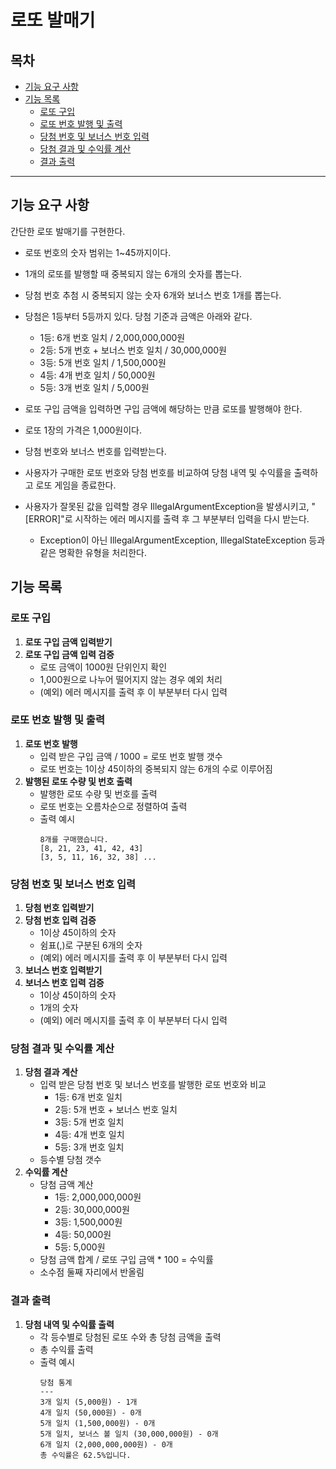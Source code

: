 # 로또 발매기

## 목차
- [기능 요구 사항](#기능-요구-사항)
- [기능 목록](#기능-목록)
    - [로또 구입](#로또-구입)
    - [로또 번호 발행 및 출력](#로또-번호-발행-및-출력)
    - [당첨 번호 및 보너스 번호 입력](#당첨-번호-및-보너스-번호-입력)
    - [당첨 결과 및 수익률 계산](#당첨-결과-및-수익률-계산)
    - [결과 출력](#결과-출력)
---

## 기능 요구 사항

간단한 로또 발매기를 구현한다.

- 로또 번호의 숫자 범위는 1~45까지이다.
- 1개의 로또를 발행할 때 중복되지 않는 6개의 숫자를 뽑는다.
- 당첨 번호 추첨 시 중복되지 않는 숫자 6개와 보너스 번호 1개를 뽑는다.


- 당첨은 1등부터 5등까지 있다. 당첨 기준과 금액은 아래와 같다.
    - 1등: 6개 번호 일치 / 2,000,000,000원
    - 2등: 5개 번호 + 보너스 번호 일치 / 30,000,000원
    - 3등: 5개 번호 일치 / 1,500,000원
    - 4등: 4개 번호 일치 / 50,000원
    - 5등: 3개 번호 일치 / 5,000원


- 로또 구입 금액을 입력하면 구입 금액에 해당하는 만큼 로또를 발행해야 한다.
- 로또 1장의 가격은 1,000원이다.
- 당첨 번호와 보너스 번호를 입력받는다.
- 사용자가 구매한 로또 번호와 당첨 번호를 비교하여 당첨 내역 및 수익률을 출력하고 로또 게임을 종료한다.


- 사용자가 잘못된 값을 입력할 경우 IllegalArgumentException을 발생시키고, "[ERROR]"로 시작하는 에러 메시지를 출력 후 그 부분부터 입력을 다시 받는다.
    - Exception이 아닌 IllegalArgumentException, IllegalStateException 등과 같은 명확한 유형을 처리한다.

## 기능 목록

### **로또 구입**

1. **로또 구입 금액 입력받기**
2. **로또 구입 금액 입력 검증**
    - 로또 금액이 1000원 단위인지 확인
    - 1,000원으로 나누어 떨어지지 않는 경우 예외 처리
    - (예외) 에러 메시지를 출력 후 이 부분부터 다시 입력

### **로또 번호 발행 및 출력**

1. **로또 번호 발행**
    - 입력 받은 구입 금액 / 1000 = 로또 번호 발행 갯수
    - 로또 번호는 1이상 45이하의 중복되지 않는 6개의 수로 이루어짐
2. **발행된 로또 수량 및 번호 출력**
    - 발행한 로또 수량 및 번호를 출력
    - 로또 번호는 오름차순으로 정렬하여 출력
    - 출력 예시
       ```
      8개를 구매했습니다.
      [8, 21, 23, 41, 42, 43]
      [3, 5, 11, 16, 32, 38] ...
       ```

### 당첨 번호 및 보너스 번호 입력

1. **당첨 번호 입력받기**
2. **당첨 번호 입력 검증**
    - 1이상 45이하의 숫자
    - 쉼표(,)로 구분된 6개의 숫자
    - (예외) 에러 메시지를 출력 후 이 부분부터 다시 입력
3. **보너스 번호 입력받기**
4. **보너스 번호 입력 검증**
    - 1이상 45이하의 숫자
    - 1개의 숫자
    - (예외) 에러 메시지를 출력 후 이 부분부터 다시 입력

### 당첨 결과 및 수익률 계산

1. **당첨 결과 계산**
    - 입력 받은 당첨 번호 및 보너스 번호를 발행한 로또 번호와 비교
        - 1등: 6개 번호 일치
        - 2등: 5개 번호 + 보너스 번호 일치
        - 3등: 5개 번호 일치
        - 4등: 4개 번호 일치
        - 5등: 3개 번호 일치
    - 등수별 당첨 갯수
2. **수익률 계산**
    - 당첨 금액 계산
        - 1등: 2,000,000,000원
        - 2등: 30,000,000원
        - 3등: 1,500,000원
        - 4등: 50,000원
        - 5등: 5,000원
    - 당첨 금액 합계 / 로또 구입 금액 * 100 = 수익률
    - 소수점 둘째 자리에서 반올림

### 결과 출력

1. **당첨 내역 및 수익률 출력**
    - 각 등수별로 당첨된 로또 수와 총 당첨 금액을 출력
    - 총 수익률 출력
    - 출력 예시
       ```
       당첨 통계
       ---
       3개 일치 (5,000원) - 1개
       4개 일치 (50,000원) - 0개
       5개 일치 (1,500,000원) - 0개
       5개 일치, 보너스 볼 일치 (30,000,000원) - 0개
       6개 일치 (2,000,000,000원) - 0개
       총 수익률은 62.5%입니다.
       ```
